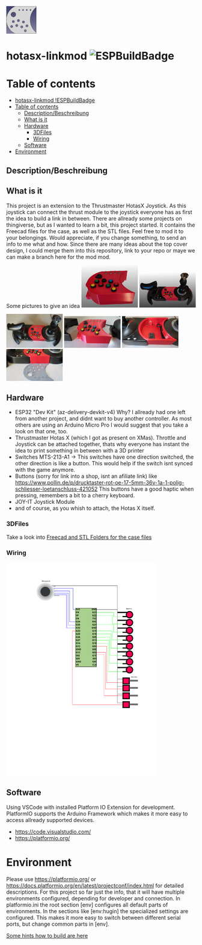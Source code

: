 <img src="./doc/logo.png" alt="HotasX-Linkmod" width="80"/>

# hotasx-linkmod ![ESPBuildBadge](https://github.com/dalander/hotasx-linkmod/actions/workflows/build.yml/badge.svg)

# Table of contents

- [hotasx-linkmod !ESPBuildBadge](#hotasx-linkmod-)
- [Table of contents](#table-of-contents)
  - [Description/Beschreibung](#descriptionbeschreibung)
  - [What is it](#what-is-it)
  - [Hardware](#hardware)
    - [3DFiles](#3dfiles)
    - [Wiring](#wiring)
  - [Software](#software)
- [Environment](#environment)

## Description/Beschreibung

## What is it

This project is an extension to the Thrustmaster HotasX Joystick. As this joystick can connect the thrust module to the joystick everyone has as first the idea to build a link in between. There are allready some projects on thingiverse, but as I wanted to learn a bit, this project started. 
It contains the Freecad files for the case, as well as the STL files. Feel free to mod it to your belongings. Would appreciate, if you change something, to send an info to me what and how. Since there are many ideas about the top cover design, I could merge them into this repository, link to your repo or maye we can make a branch here for the mod mod.

Some pictures to give an idea
<img src="./doc/linkmod-case-1.png" alt="HotasX-Linkmod-Case1" width="150"/>
<img src="./doc/linkmod-case-2.png" alt="HotasX-Linkmod-Case2" width="150"/>

<img src="./case/images/linkmod-connected.jpg" alt="HotasX-Linkmod-Case3" width="150"/>

<img src="./case/images/linkmod-nearconnect.jpg" alt="HotasX-Linkmod-Case5" width="150"/>

<img src="./case/images/linkmod-inner.jpg" alt="HotasX-Linkmod-Case4" width="150"/>

<img src="./case/images/linkmod-extra.jpg" alt="HotasX-Linkmod-Case6" width="150"/>

## Hardware

* ESP32 "Dev Kit" (az-delivery-devkit-v4) Why? I allready had one left from another project, and didnt want to buy another controller. As most others are using an Arduino Micro Pro I would suggest that you take a look on that one, too.
* Thrustmaster Hotas X (which I got as present on XMas). Throttle and Joystick can be attached together, thats why everyone has instant the idea to print something in between with a 3D printer
* Switches MTS-213-A1 -> This switches have one direction switched, the other direction is like a button. This would help if the switch isnt synced with the game anymore.
* Buttons (sorry for link into a shop, isnt an afiliate link) like https://www.pollin.de/p/drucktaster-rot-oe-17-5mm-36v-1a-1-polig-schliesser-loetanschluss-421052 This buttons have a good haptic when pressing, remembers a bit to a cherry keyboard.
* JOY-IT Joystick Module
* and of course, as you whish to attach, the Hotas X itself.

### 3DFiles

Take a look into [Freecad and STL Folders for the case files](case)

### Wiring

<img src="./doc/connections.svg" width="400">

## Software

Using VSCode with installed Platform IO Extension for development.
PlatformIO supports the Arduino Framework which makes it more easy to access allready supported devices.

* https://code.visualstudio.com/
* https://platformio.org/
  
# Environment 

Please use https://platformio.org/ or https://docs.platformio.org/en/latest/projectconf/index.html for detailed descriptions. For this project so far just the info, that it will have multiple environments configured, depending for developer and connection. In platformio.ini the root section [env] configures all default parts of environments. In the sections like [env:hugin] the specialized settings are configured. This makes it more easy to switch between different serial ports, but change common parts in [env].

[Some hints how to build are here](doc/Build.md)
